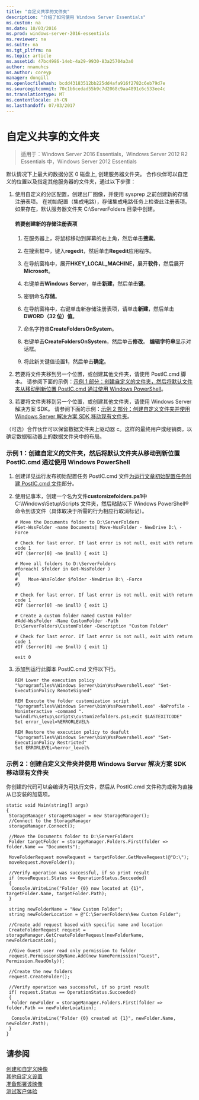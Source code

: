 ```yaml
---
title: "自定义共享的文件夹"
description: "介绍了如何使用 Windows Server Essentials"
ms.custom: na
ms.date: 10/03/2016
ms.prod: windows-server-2016-essentials
ms.reviewer: na
ms.suite: na
ms.tgt_pltfrm: na
ms.topic: article
ms.assetid: 47bc4986-14eb-4a29-9930-83a25704a3a0
author: nnamuhcs
ms.author: coreyp
manager: dongill
ms.openlocfilehash: bcdd43183512bb225dd4afa916f2782c6eb79d7e
ms.sourcegitcommit: 70c1b6cedad55b9c7d2068c9aa4891c6c533ee4c
ms.translationtype: MT
ms.contentlocale: zh-CN
ms.lasthandoff: 07/03/2017
---
```

# <a name="customize-shared-folders"></a>自定义共享的文件夹

>适用于：Windows Server 2016 Essentials，Windows Server 2012 R2 Essentials 中，Windows Server 2012 Essentials

默认情况下上最大的数据分区 0 磁盘上, 创建服务器文件夹。 合作伙伴可以自定义的位置以及指定其他服务器的文件夹，通过以下步骤：  
  
1.  使用自定义的分区配置，创建出厂图像，并使用 sysprep 之前创建新的存储注册表项。 在初始配置（集成电路），存储集成电路任务上检查此注册表项。 如果存在，默认服务器文件夹 C:\ServerFolders 目录中创建。  
  
    #### <a name="to-create-a-new-storage-registry-key"></a>若要创建新的存储注册表项  
  
    1.  在服务器上，将鼠标移动到屏幕的右上角，然后单击**搜索**。  
  
    2.  在搜索框中，键入**regedit**，然后单击**Regedit**应用程序。  
  
    3.  在导航窗格中，展开**HKEY_LOCAL_MACHINE**，展开**软件**，然后展开**Microsoft**。  
  
    4.  右键单击**Windows Server**，单击**新建**，然后单击**键**。  
  
    5.  密钥命名**存储**。  
  
    6.  在导航窗格中，右键单击新存储注册表项，请单击**新建**，然后单击**DWORD（32 位）值**。  
  
    7.  命名字符串**CreateFoldersOnSystem**。  
  
    8.  右键单击**CreateFoldersOnSystem**，然后单击**修改**。 **编辑字符串**显示对话框。  
  
    9. 将此新关键值设置**1**，然后单击**确定**。  
  
2.  若要将文件夹移到另一个位置，或创建其他文件夹，请使用 PostIC.cmd 脚本。 请参阅下面的示例：[示例 1 部分：创建自定义的文件夹，然后将默认文件夹从移动到新位置 PostIC.cmd 通过使用 Windows PowerShell](Customize-Shared-Folders.md#BKMK_Example1)。  
  
3.  若要将文件夹移到另一个位置，或创建其他文件夹，请使用 Windows Server 解决方案 SDK。 请参阅下面的示例：[示例 2 部分：创建自定义文件夹并使用 Windows Server 解决方案 SDK 移动现有文件夹](Customize-Shared-Folders.md#BKMK_Example2)。  
  
 （可选）合作伙伴可以保留数据文件夹上驱动器 c。这样的最终用户或经销商，以确定数据驱动器上的数据文件夹中的布局。  
  
###  <a name="BKMK_Example1"></a>示例 1：创建自定义的文件夹，然后将默认文件夹从移动到新位置 PostIC.cmd 通过使用 Windows PowerShell  
  
1.  创建详见运行发布初始配置任务 PostIC.cmd 文件[为运行文章初始配置任务创建 PostIC.cmd 文件](Create-the-PostIC.cmd-File-for-Running-Post-Initial-Configuration-Tasks.md)部分。  
  
2.  使用记事本，创建一个名为文件**customizefolders.ps1**中 C:\Windows\Setup\Scripts 文件夹，然后粘贴以下 Windows PowerShell® 命令到该文件（具体取决于所需的行为相应行取消标记）。  
  
    ```  
    # Move the Documents folder to D:\ServerFolders  
    #Get-WssFolder -name Documents| Move-WssFolder - NewDrive D:\ -Force  
  
    # Check for last error. If last error is not null, exit with return code 1  
    #If ($error[0] -ne $null) { exit 1}   
  
    # Move all folders to D:\ServerFolders  
    #foreach( $folder in Get-WssFolder )  
    #{  
    #    Move-WssFolder $folder -NewDrive D:\ -Force  
    #}  
  
    # Check for last error. If last error is not null, exit with return code 1  
    #If ($error[0] -ne $null) { exit 1}   
  
    # Create a custom folder named Custom Folder  
    #Add-WssFolder -Name CustomFolder -Path D:\ServerFolders\CustomFolder -Description "Custom Folder"  
  
    # Check for last error. If last error is not null, exit with return code 1  
    #If ($error[0] -ne $null) { exit 1}   
  
    exit 0  
    ```  
  
3.  添加到运行此脚本 PostIC.cmd 文件以下行。  
  
    ```  
    REM Lower the execution policy  
    "%programfiles%\Windows Server\bin\WssPowershell.exe" "Set-ExecutionPolicy RemoteSigned"  
  
    REM Execute the folder customization script  
    "%programfiles%\Windows Server\bin\WssPowershell.exe" -NoProfile -Noninteractive -command ". %windir%\setup\scripts\customizefolders.ps1;exit $LASTEXITCODE"  
    Set error_level=%ERRORLEVEL%  
  
    REM Restore the execution policy to deafult  
    "%programfiles%\Windows Server\bin\WssPowershell.exe" "Set-ExecutionPolicy Restricted"  
    Set ERRORLEVEL=%error_level%  
    ```  
  
###  <a name="BKMK_Example2"></a>示例 2：创建自定义文件夹并使用 Windows Server 解决方案 SDK 移动现有文件夹  
 你创建的代码可以会编译为可执行文件，然后从 PostIC.cmd 文件称为或称为直接从已安装的加载项。  
  
```  
static void Main(string[] args)  
{  
 StorageManager storageManager = new StorageManager();  
 //Connect to the StorageManager  
 storageManager.Connect();  
  
 //Move the Documents folder to D:\ServerFolders  
 Folder targetFolder = storageManager.Folders.First(folder => folder.Name == "Documents");  
  
 MoveFolderRequest moveRequest = targetFolder.GetMoveRequest(@"D:\");  
 moveRequest.MoveFolder();  
  
 //Verify operation was successful, if so print result  
 if (moveRequest.Status == OperationStatus.Succeeded)  
 {  
  Console.WriteLine("Folder {0} now located at {1}", targetFolder.Name, targetFolder.Path);  
 }  
  
 string newFolderName = "New Custom Folder";  
 string newFolderLocation = @"C:\ServerFolders\New Custom Folder";  
  
 //Create add request based with specific name and location  
 CreateFolderRequest request = storageManager.GetCreateFolderRequest(newFolderName, newFolderLocation);  
  
 //Give Guest user read only permission to folder  
 request.PermissionsByName.Add(new NamePermission("Guest", Permission.ReadOnly));  
  
 //Create the new folders  
 request.CreateFolder();  
  
 //Verify operation was successful, if so print result  
 if( request.Status == OperationStatus.Succeeded)  
 {  
  Folder newFolder = storageManager.Folders.First(folder => folder.Path == newFolderLocation);  
  
  Console.WriteLine("Folder {0} created at {1}", newFolder.Name, newFolder.Path);  
 }  
}  
```  
  
## <a name="see-also"></a>请参阅  
 [创建和自定义映像](Creating-and-Customizing-the-Image.md)   
 [其他自定义设置](Additional-Customizations.md)   
 [准备部署该映像](Preparing-the-Image-for-Deployment.md)   
 [测试客户体验](Testing-the-Customer-Experience.md)